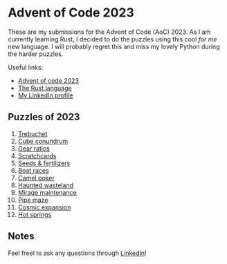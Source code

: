 # Advent of Code 2023
These are my submissions for the Advent of Code (AoC) 2023. As I am currently
learning Rust, I decided to do the puzzles using this cool *for me* new
language. I will probably regret this and miss my lovely Python during the
harder puzzles.

Useful links:
- [Advent of code 2023](https://adventofcode.com/2023)
- [The Rust language](https://rust-lang.org)
- [My LinkedIn profile](https://linkedin.com/in/dennisbakhuis)

## Puzzles of 2023
1. [Trebuchet](https://github.com/dennisbakhuis/advent_of_code_2023/tree/main/01_trebuchet)
2. [Cube conundrum](https://github.com/dennisbakhuis/advent_of_code_2023/tree/main/02_cube_conundrum)
3. [Gear ratios](https://github.com/dennisbakhuis/advent_of_code_2023/tree/main/03_gear_ratios)
4. [Scratchcards](https://github.com/dennisbakhuis/advent_of_code_2023/tree/main/04_scratchcards)
5. [Seeds & fertilizers](https://github.com/dennisbakhuis/advent_of_code_2023/tree/main/05_seeds_fertilizers)
6. [Boat races](https://github.com/dennisbakhuis/advent_of_code_2023/tree/main/06_boat_races)
7. [Camel poker](https://github.com/dennisbakhuis/advent_of_code_2023/tree/main/07_camel_cards)
8. [Haunted wasteland](https://github.com/dennisbakhuis/advent_of_code_2023/tree/main/08_haunted_wasteland)
9. [Mirage maintenance](https://github.com/dennisbakhuis/advent_of_code_2023/tree/main/09_mirage_maintenance)
10. [Pipe maze](https://github.com/dennisbakhuis/advent_of_code_2023/tree/main/10_pipe_maze)
11. [Cosmic expansion](https://github.com/dennisbakhuis/advent_of_code_2023/tree/main/11_cosmic_expansion)
12. [Hot springs](https://github.com/dennisbakhuis/advent_of_code_2023/tree/main/12_hot_springs)

## Notes
Feel freel to ask any questions through [LinkedIn](https://linkedin.com/in/dennisbakhuis)!


